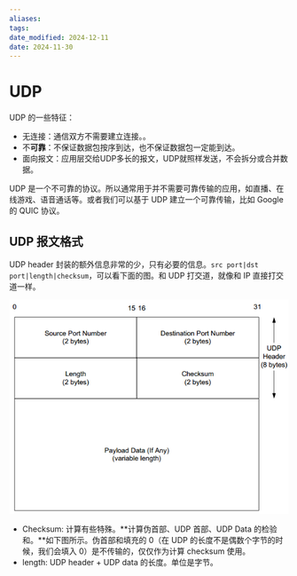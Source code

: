 ```yaml
---
aliases: 
tags: 
date_modified: 2024-12-11
date: 2024-11-30
---
```


# UDP

UDP 的一些特征：

- 无连接：通信双方不需要建立连接。。
- 不**可靠**：不保证数据包按序到达，也不保证数据包一定能到达。
- 面向报文：应用层交给UDP多长的报文，UDP就照样发送，不会拆分或合并数据。

UDP 是一个不可靠的协议。所以通常用于并不需要可靠传输的应用，如直播、在线游戏、语音通话等。或者我们可以基于 UDP 建立一个可靠传输，比如 Google 的 QUIC 协议。

## UDP 报文格式

UDP header 封装的额外信息非常的少，只有必要的信息。`src port|dst port|length|checksum`，可以看下面的图。和 UDP 打交道，就像和 IP 直接打交道一样。

![](../../static/Pasted%20image%2020240323151757.png)

- Checksum: 计算有些特殊。**计算伪首部、UDP 首部、UDP Data 的检验和。**如下图所示。伪首部和填充的 0（在 UDP 的长度不是偶数个字节的时候，我们会填入 0）是不传输的，仅仅作为计算 checksum 使用。
- length: UDP header + UDP data 的长度。单位是字节。
